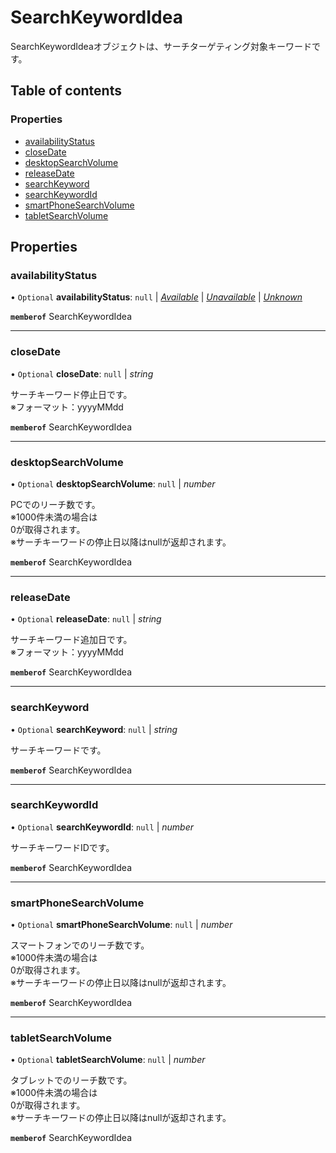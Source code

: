 # SearchKeywordIdea


<div lang=\"ja\">SearchKeywordIdeaオブジェクトは、サーチターゲティング対象キーワードです。</div> 

## Table of contents

### Properties

- [availabilityStatus](searchkeywordidea.md#availabilitystatus)
- [closeDate](searchkeywordidea.md#closedate)
- [desktopSearchVolume](searchkeywordidea.md#desktopsearchvolume)
- [releaseDate](searchkeywordidea.md#releasedate)
- [searchKeyword](searchkeywordidea.md#searchkeyword)
- [searchKeywordId](searchkeywordidea.md#searchkeywordid)
- [smartPhoneSearchVolume](searchkeywordidea.md#smartphonesearchvolume)
- [tabletSearchVolume](searchkeywordidea.md#tabletsearchvolume)

## Properties

### availabilityStatus

• `Optional` **availabilityStatus**: ``null`` \| [*Available*](./enums/searchkeywordideaserviceavailabilitystatus.md#available) \| [*Unavailable*](./enums/searchkeywordideaserviceavailabilitystatus.md#unavailable) \| [*Unknown*](./enums/searchkeywordideaserviceavailabilitystatus.md#unknown)

**`memberof`** SearchKeywordIdea

___

### closeDate

• `Optional` **closeDate**: ``null`` \| *string*

<div lang=\"ja\">サーチキーワード停止日です。<br> ※フォーマット：yyyyMMdd</div> 

**`memberof`** SearchKeywordIdea

___

### desktopSearchVolume

• `Optional` **desktopSearchVolume**: ``null`` \| *number*

<div lang=\"ja\"> PCでのリーチ数です。<br> ※1000件未満の場合は<br> 0が取得されます。<br> ※サーチキーワードの停止日以降はnullが返却されます。 </div> 

**`memberof`** SearchKeywordIdea

___

### releaseDate

• `Optional` **releaseDate**: ``null`` \| *string*

<div lang=\"ja\">サーチキーワード追加日です。<br> ※フォーマット：yyyyMMdd</div> 

**`memberof`** SearchKeywordIdea

___

### searchKeyword

• `Optional` **searchKeyword**: ``null`` \| *string*

<div lang=\"ja\">サーチキーワードです。</div> 

**`memberof`** SearchKeywordIdea

___

### searchKeywordId

• `Optional` **searchKeywordId**: ``null`` \| *number*

<div lang=\"ja\">サーチキーワードIDです。</div> 

**`memberof`** SearchKeywordIdea

___

### smartPhoneSearchVolume

• `Optional` **smartPhoneSearchVolume**: ``null`` \| *number*

<div lang=\"ja\"> スマートフォンでのリーチ数です。<br> ※1000件未満の場合は<br> 0が取得されます。<br> ※サーチキーワードの停止日以降はnullが返却されます。 </div> 

**`memberof`** SearchKeywordIdea

___

### tabletSearchVolume

• `Optional` **tabletSearchVolume**: ``null`` \| *number*

<div lang=\"ja\"> タブレットでのリーチ数です。<br> ※1000件未満の場合は<br> 0が取得されます。<br> ※サーチキーワードの停止日以降はnullが返却されます。 </div> 

**`memberof`** SearchKeywordIdea
